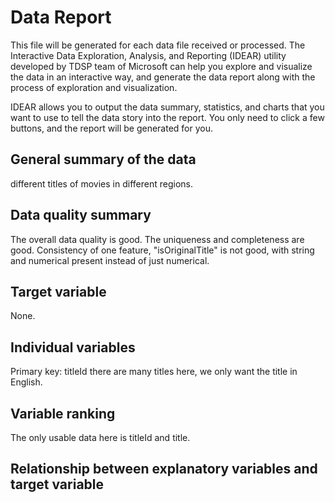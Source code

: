 # Data Report
This file will be generated for each data file received or processed. The Interactive Data Exploration, Analysis, and Reporting (IDEAR) utility developed by TDSP team of Microsoft can help you explore and visualize the data in an interactive way, and generate the data report along with the process of exploration and visualization. 

IDEAR allows you to output the data summary, statistics, and charts that you want to use to tell the data story into the report. You only need to click a few buttons, and the report will be generated for you. 

## General summary of the data
different titles of movies in different regions.
## Data quality summary
The overall data quality is good.
The uniqueness and completeness are good.
Consistency of one feature, "isOriginalTitle" is not good, with string and numerical present instead of just numerical.
## Target variable
None.
## Individual variables
Primary key: titleId
there are many titles here, we only want the title in English.
## Variable ranking
The only usable data here is titleId and title.
## Relationship between explanatory variables and target variable


